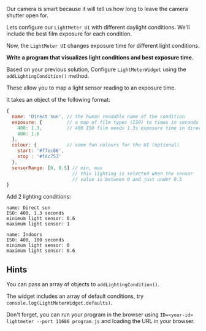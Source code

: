 Our camera is smart because it will tell us how long to leave the camera shutter open for.

Lets configure our `LightMeter UI` with different daylight conditions. We'll include the best film exposure for each condition.

Now, the `LightMeter UI` changes exposure time for different light conditions.

__Write a program that visualizes light conditions and best exposure time.__

Based on your previous solution, Configure `LightMeterWidget` using the `addLightingCondition()` method.

These allow you to map a light sensor reading to an exposure time.

It takes an object of the following format:

```js
{
  name: 'Direct sun', // the human readable name of the condition
  exposure: {         // a map of film types (ISO) to times in seconds
    400: 1.3,         // 400 ISO film needs 1.3s exposure time in direct sun
    800: 1.6
  },
  colour: {           // some fun colours for the UI (optional)
    start: '#f7ec86',
    stop : '#fdc753'
  },
  sensorRange: [0, 0.5] // min, max
                        // this lighting is selected when the sensor
                        // value is between 0 and just under 0.5
}
```

Add 2 lighting conditions:

    name: Direct sun
    ISO: 400, 1.3 seconds
    minimum light sensor: 0.6
    maximum light sensor: 1

    name: Indoors
    ISO: 400, 180 seconds
    minimum light sensor: 0
    maximum light sensor: 0.6

## Hints

You can pass an array of objects to `addLightingCondition()`.

The widget includes an array of default conditions, try `console.log(LightMeterWidget.defaults)`.

Don't forget, you can run your program in the browser using `ID=<your-id> lightmeter --port 11686 program.js` and loading the URL in your browser.
